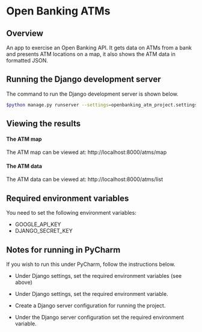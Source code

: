# Open Banking ATMs

## Overview
An app to exercise an Open Banking API. It gets data on ATMs from
a bank and presents ATM locations on a map, it also shows the ATM data in formatted JSON.

## Running the Django development server
The command to run the Django development server is shown below.
```bash
$python manage.py runserver --settings=openbanking_atm_project.settings.local
```

## Viewing the results 
#### The ATM map
The ATM map can be viewed at:
    http://localhost:8000/atms/map

#### The ATM data 
The ATM data can be viewed at:
    http://localhost:8000/atms/list
    
## Required environment variables
You need to set the following environment variables:

* GOOGLE_API_KEY
* DJANGO_SECRET_KEY
    
## Notes for running in PyCharm
If you wish to run this under PyCharm, follow the instructions below.

* Under Django settings, set the required environment variables (see above)

* Under Django settings, set the required environment variable.

* Create a Django server configuration for running the project.
 
* Under the Django server configuration set the required environment variable.